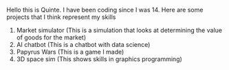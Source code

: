 Hello this is Quinte. I have been coding since I was 14. Here are some projects that I think represent my skills

1. Market simulator (This is a simulation that looks at determining the value of goods for the market)
2. AI chatbot (This is a chatbot with data science)
3. Papyrus Wars (This is a game I made)
4. 3D space sim (This shows skills in graphics programming)

<!--
**Quilver/Quilver** is a ✨ _special_ ✨ repository because its `README.md` (this file) appears on your GitHub profile.

Here are some ideas to get you started:

- 🔭 I’m currently working on ...
- 🌱 I’m currently learning ...
- 👯 I’m looking to collaborate on ...
- 🤔 I’m looking for help with ...
- 💬 Ask me about ...
- 📫 How to reach me: ...
- 😄 Pronouns: ...
- ⚡ Fun fact: ...
-->

